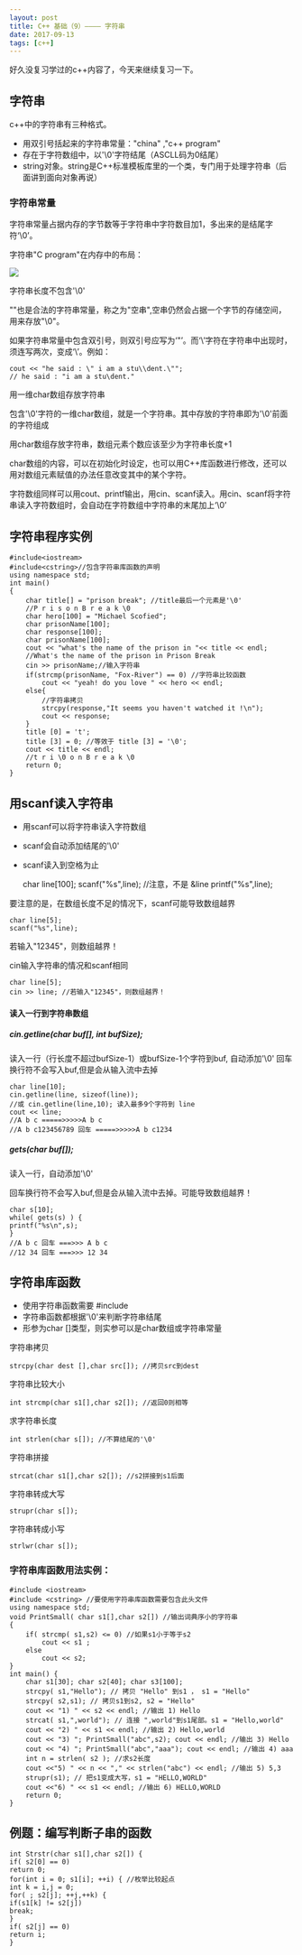 ```yaml
---
layout: post
title: C++ 基础（9）———— 字符串
date: 2017-09-13
tags: [c++]
---
```


好久没复习学过的c++内容了，今天来继续复习一下。

## 字符串

c++中的字符串有三种格式。

- 用双引号括起来的字符串常量："china" ,"c++ program"
- 存在于字符数组中，以'\0'字符结尾（ASCLL码为0结尾）
-  string对象。string是C++标准模板库里的一个类，专门用于处理字符串（后面讲到面向对象再说）

### 字符串常量 

字符串常量占据内存的字节数等于字符串中字符数目加1，多出来的是结尾字符‘\0’。

字符串"C program"在内存中的布局：

<img src="http://ovk2ylefr.bkt.clouddn.com/Cpp9.PNG">

字符串长度不包含'\0'

""也是合法的字符串常量，称之为"空串",空串仍然会占据一个字节的存储空间，用来存放"\0"。

如果字符串常量中包含双引号，则双引号应写为‘\"’。而‘\’字符在字符串中出现时，须连写两次，变成‘\\’。例如：

    cout << "he said : \" i am a stu\\dent.\"";
    // he said : "i am a stu\dent."

用一维char数组存放字符串

包含'\0'字符的一维char数组，就是一个字符串。其中存放的字符串即为'\0'前面的字符组成

用char数组存放字符串，数组元素个数应该至少为字符串长度+1

char数组的内容，可以在初始化时设定，也可以用C++库函数进行修改，还可以用对数组元素赋值的办法任意改变其中的某个字符。

字符数组同样可以用cout、printf输出，用cin、scanf读入。用cin、scanf将字符串读入字符数组时，会自动在字符数组中字符串的末尾加上‘\0’

## 字符串程序实例

    #include<iostream>
    #include<cstring>//包含字符串库函数的声明
    using namespace std;
    int main()
    {
        char title[] = "prison break"; //title最后一个元素是'\0'
        //P r i s o n B r e a k \0
        char hero[100] = "Michael Scofied";
        char prisonName[100];
        char response[100];
        char prisonName[100];
        cout << "what's the name of the prison in "<< title << endl;
        //What's the name of the prison in Prison Break
        cin >> prisonName;//输入字符串
        if(strcmp(prisonName, "Fox-River") == 0) //字符串比较函数
            cout << "yeah! do you love " << hero << endl;
        else{
            //字符串拷贝
            strcpy(response,"It seems you haven't watched it !\n");
            cout << response;
        }
        title [0] = 't';
        title [3] = 0; //等效于 title [3] = '\0';
        cout << title << endl;
        //t r i \0 o n B r e a k \0
        return 0;
    }

## 用scanf读入字符串

- 用scanf可以将字符串读入字符数组
- scanf会自动添加结尾的'\0'
- scanf读入到空格为止 

    char line[100];
    scanf("%s",line); //注意，不是 &line
    printf("%s",line);

要注意的是，在数组长度不足的情况下，scanf可能导致数组越界

    char line[5];
    scanf("%s",line);

 若输入"12345"，则数组越界！

cin输入字符串的情况和scanf相同

    char line[5];
    cin >> line; //若输入"12345"，则数组越界！ 

#### 读入一行到字符串数组

##### cin.getline(char buf[], int bufSize);

读入一行（行长度不超过bufSize-1）或bufSize-1个字符到buf, 自动添加'\0'
回车换行符不会写入buf,但是会从输入流中去掉

    char line[10];
    cin.getline(line, sizeof(line));
    //或 cin.getline(line,10); 读入最多9个字符到 line
    cout << line;
    //A b c =====>>>>>A b c
    //A b c123456789 回车 =====>>>>>A b c1234

##### gets(char buf[]);

读入一行，自动添加'\0'

回车换行符不会写入buf,但是会从输入流中去掉。可能导致数组越界！

    char s[10];
    while( gets(s) ) {
    printf("%s\n",s);
    }
    //A b c 回车 ===>>> A b c 
    //12 34 回车 ===>>> 12 34

## 字符串库函数

- 使用字符串函数需要 #include <cstring>
- 字符串函数都根据'\0'来判断字符串结尾
- 形参为char []类型，则实参可以是char数组或字符串常量

字符串拷贝

    strcpy(char dest [],char src[]); //拷贝src到dest

字符串比较大小
    
    int strcmp(char s1[],char s2[]); //返回0则相等

求字符串长度

    int strlen(char s[]); //不算结尾的'\0'

字符串拼接

    strcat(char s1[],char s2[]); //s2拼接到s1后面

字符串转成大写

    strupr(char s[]);

字符串转成小写

    strlwr(char s[]);

### 字符串库函数用法实例：

    #include <iostream>
    #include <cstring> //要使用字符串库函数需要包含此头文件
    using namespace std;
    void PrintSmall( char s1[],char s2[]) //输出词典序小的字符串
    {
        if( strcmp( s1,s2) <= 0) //如果s1小于等于s2
            cout << s1 ;
        else
            cout << s2;
    }
    int main() {
        char s1[30]; char s2[40]; char s3[100];
        strcpy( s1,"Hello"); // 拷贝 "Hello" 到s1 ， s1 = "Hello"
        strcpy( s2,s1); // 拷贝s1到s2, s2 = "Hello"
        cout << "1) " << s2 << endl; //输出 1) Hello
        strcat( s1,",world"); // 连接 ",world"到s1尾部。s1 = "Hello,world"
        cout << "2) " << s1 << endl; //输出 2) Hello,world
        cout << "3) "; PrintSmall("abc",s2); cout << endl; //输出 3) Hello
        cout << "4) "; PrintSmall("abc","aaa"); cout << endl; //输出 4) aaa
        int n = strlen( s2 ); //求s2长度
        cout <<"5) " << n << "," << strlen("abc") << endl; //输出 5) 5,3
        strupr(s1); // 把s1变成大写，s1 = "HELLO,WORLD"
        cout <<"6) " << s1 << endl; //输出 6) HELLO,WORLD
        return 0;
    }

## 例题：编写判断子串的函数

    int Strstr(char s1[],char s2[]) {
    if( s2[0] == 0)
    return 0;
    for(int i = 0; s1[i]; ++i) { //枚举比较起点
    int k = i,j = 0;
    for( ; s2[j]; ++j,++k) {
    if(s1[k] != s2[j])
    break;
    }
    if( s2[j] == 0)
    return i;
    }


























